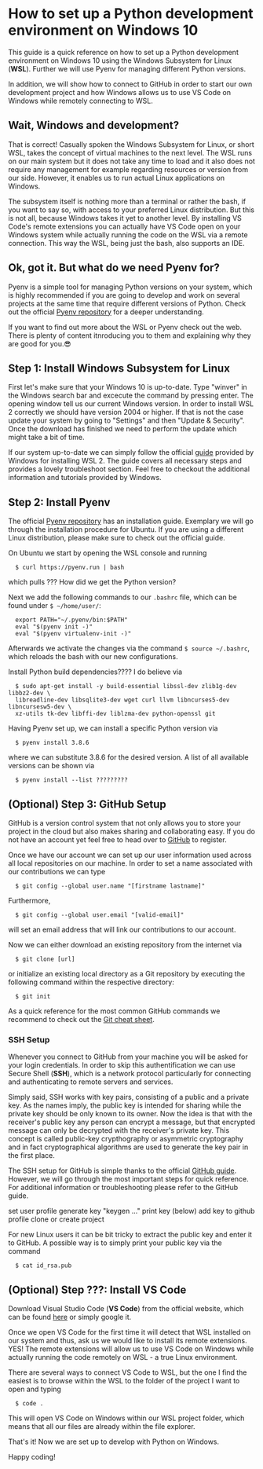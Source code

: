 # How to set up a Python development environment on Windows 10

This guide is a quick reference on how to set up a Python development environment on Windows 10 using the Windows Subsystem for Linux (**WSL**).
Further we will use Pyenv for managing different Python versions.

In addition, we will show how to connect to GitHub in order to start our own development project and how Windows allows us to use VS Code on Windows while remotely connecting to WSL.

## Wait, Windows and development?

That is correct!
Casually spoken the Windows Subsystem for Linux, or short WSL, takes the concept of virtual machines to the next level.
The WSL runs on our main system but it does not take any time to load and it also does not require any management for example regarding resources or version from our side.
However, it enables us to run actual Linux applications on Windows.

The subsystem itself is nothing more than a terminal or rather the bash, if you want to say so, with access to your preferred Linux distribution.
But this is not all, because Windows takes it yet to another level.
By installing VS Code's remote extensions you can actually have VS Code open on your Windows system while actually running the code on the WSL via a remote connection.
This way the WSL, being just the bash, also supports an IDE.

## Ok, got it. But what do we need Pyenv for?

Pyenv is a simple tool for managing Python versions on your system, which is highly recommended if you are going to develop and work on several projects at the same time that require different versions of Python.
Check out the official [Pyenv repository](https://github.com/pyenv/pyenv) for a deeper understanding.

If you want to find out more about the WSL or Pyenv check out the web.
There is plenty of content itnroducing you to them and explaining why they are good for you.😎

## Step 1: Install Windows Subsystem for Linux

First let's make sure that your Windows 10 is up-to-date. Type "winver" in the Windows search bar and excecute the command by pressing enter. The opening window tell us our current Windows version. In order to install WSL 2 correctly we should have version 2004 or higher. If that is not the case update your system by going to "Settings" and then "Update & Security". Once the download has finished we need to perform the update which might take a bit of time.

If our system up-to-date we can simply follow the official [guide](https://docs.microsoft.com/en-us/windows/wsl/install-win10) provided by Windows for installing WSL 2. The guide covers all necessary steps and provides a lovely troubleshoot section. Feel free to checkout the additional information and tutorials provided by Windows.

## Step 2: Install Pyenv

The official [Pyenv repository](https://github.com/pyenv/pyenv) has an installation guide.
Exemplary we will go through the installation procedure for Ubuntu.
If you are using a different Linux distribution, please make sure to check out the official guide.

On Ubuntu we start by opening the WSL console and running
```
  $ curl https://pyenv.run | bash
```
which pulls ??? How did we get the Python version?

Next we add the following commands to our `.bashrc` file, which can be found under `$ ~/home/user/`:
```
  export PATH="~/.pyenv/bin:$PATH"
  eval "$(pyenv init -)"
  eval "$(pyenv virtualenv-init -)"
```
Afterwards we activate the changes via the command `$ source ~/.bashrc`, which reloads the bash with our new configurations.

Install Python build dependencies????
I do believe via
```
  $ sudo apt-get install -y build-essential libssl-dev zlib1g-dev libbz2-dev \
  libreadline-dev libsqlite3-dev wget curl llvm libncurses5-dev libncursesw5-dev \
  xz-utils tk-dev libffi-dev liblzma-dev python-openssl git
```

Having Pyenv set up, we can install a specific Python version via
```
  $ pyenv install 3.8.6
```
where we can substitute 3.8.6 for the desired version.
A list of all available versions can be shown via
```
  $ pyenv install --list ?????????
```

## (Optional) Step 3: GitHub Setup

GitHub is a version control system that not only allows you to store your project in the cloud but also makes sharing and collaborating easy.
If you do not have an account yet feel free to head over to [GitHub](https://github.com/) to register.

Once we have our account we can set up our user information used across all local repositories on our machine.
In order to set a name associated with our contributions we can type
```
  $ git config --global user.name "[firstname lastname]"
```
Furthermore,
```
  $ git config --global user.email "[valid-email]"
```
will set an email address that will link our contributions to our account.

Now we can either download an existing repository from the internet via
```
  $ git clone [url]
```
or initialize an existing local directory as a Git repository by executing the following command within the respective directory:
```
  $ git init
```

As a quick reference for the most common GitHub commands we recommend to check out the [Git cheat sheet](https://education.github.com/git-cheat-sheet-education.pdf).

### SSH Setup

Whenever you connect to GitHub from your machine you will be asked for your login credentials.
In order to skip this authentification we can use Secure Shell (**SSH**), which is a network protocol particularly for connecting and authenticating to remote servers and services.

Simply said, SSH works with key pairs, consisting of a public and a private key.
As the names imply, the public key is intended for sharing while the private key should be only known to its owner.
Now the idea is that with the receiver's public key any person can encrypt a message, but that encrypted message can only be decrypted with the receiver's private key.
This concept is called public-key crypthography or asymmetric cryptography and in fact cryptographical algorithms are used to generate the key pair in the first place.

The SSH setup for GitHub is simple thanks to the official [GitHub guide](https://docs.github.com/en/free-pro-team@latest/github/authenticating-to-github/connecting-to-github-with-ssh).
However, we will go through the most important steps for quick reference.
For additional information or troubleshooting please refer to the GitHub guide.



set user profile
generate key "keygen ..."
print key (below)
add key to github profile
clone or create project

For new Linux users it can be bit tricky to extract the public key and enter it to GitHub.
A possible way is to simply print your public key via the command
```
  $ cat id_rsa.pub
```

## (Optional) Step ???: Install VS Code

Download Visual Studio Code (**VS Code**) from the official website, which can be found [here](https://code.visualstudio.com/) or simply google it.

Once we open VS Code for the first time it will detect that WSL installed on our system and thus, ask us we would like to install its remote extensions.
YES!
The remote extensions will allow us to use VS Code on Windows while actually running the code remotely on WSL - a true Linux environment.

There are several ways to connect VS Code to WSL, but the one I find the easiest is to browse within the WSL to the folder of the project I want to open and typing
```
  $ code .
 ```
This will open VS Code on Windows within our WSL project folder, which means that all our files are already within the file explorer.

That's it!
Now we are set up to develop with Python on Windows.

Happy coding!

